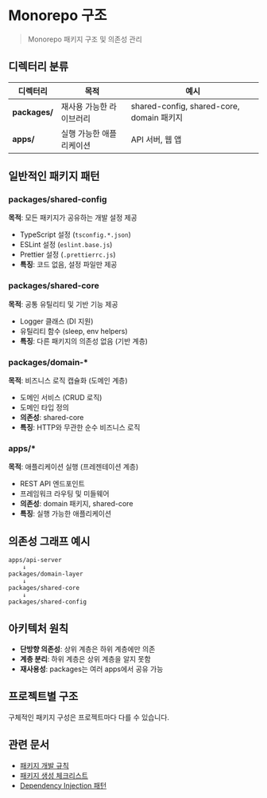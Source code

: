 # Monorepo 구조

> Monorepo 패키지 구조 및 의존성 관리

## 디렉터리 분류

| 디렉터리 | 목적 | 예시 |
|----------|------|------|
| **packages/** | 재사용 가능한 라이브러리 | shared-config, shared-core, domain 패키지 |
| **apps/** | 실행 가능한 애플리케이션 | API 서버, 웹 앱 |

## 일반적인 패키지 패턴

### packages/shared-config

**목적**: 모든 패키지가 공유하는 개발 설정 제공

- TypeScript 설정 (`tsconfig.*.json`)
- ESLint 설정 (`eslint.base.js`)
- Prettier 설정 (`.prettierrc.js`)
- **특징**: 코드 없음, 설정 파일만 제공

### packages/shared-core

**목적**: 공통 유틸리티 및 기반 기능 제공

- Logger 클래스 (DI 지원)
- 유틸리티 함수 (sleep, env helpers)
- **특징**: 다른 패키지의 의존성 없음 (기반 계층)

### packages/domain-*

**목적**: 비즈니스 로직 캡슐화 (도메인 계층)

- 도메인 서비스 (CRUD 로직)
- 도메인 타입 정의
- **의존성**: shared-core
- **특징**: HTTP와 무관한 순수 비즈니스 로직

### apps/*

**목적**: 애플리케이션 실행 (프레젠테이션 계층)

- REST API 엔드포인트
- 프레임워크 라우팅 및 미들웨어
- **의존성**: domain 패키지, shared-core
- **특징**: 실행 가능한 애플리케이션

## 의존성 그래프 예시

```
apps/api-server
    ↓
packages/domain-layer
    ↓
packages/shared-core
    ↓
packages/shared-config
```

## 아키텍처 원칙

- **단방향 의존성**: 상위 계층은 하위 계층에만 의존
- **계층 분리**: 하위 계층은 상위 계층을 알지 못함
- **재사용성**: packages는 여러 apps에서 공유 가능

## 프로젝트별 구조

구체적인 패키지 구성은 프로젝트마다 다를 수 있습니다.

## 관련 문서

- [패키지 개발 규칙](./package-guidelines.md)
- [패키지 생성 체크리스트](./package-creation-checklist.md)
- [Dependency Injection 패턴](./dependency-injection.md)
